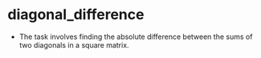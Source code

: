 # diagonal_difference

- The task involves finding the absolute difference between the sums of two diagonals in a square matrix.